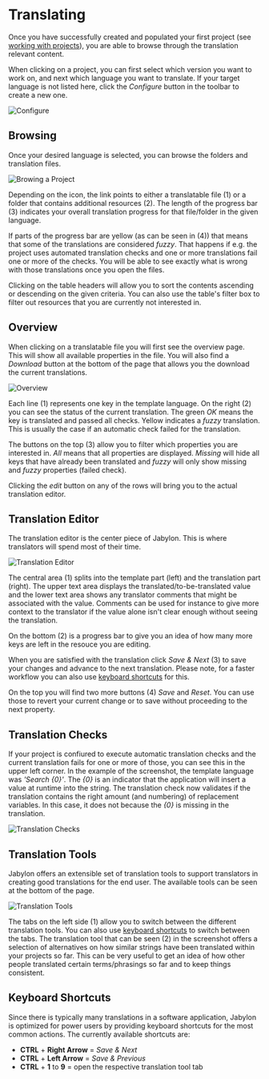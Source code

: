 
# Translating

Once you have successfully created and populated your first project (see [working with projects](./workingWIthProjects.html)), you are able to browse through the translation relevant content.

When clicking on a project, you can first select which version you want to work on, and next which language you want to translate. If your target language is not listed here, click the _Configure_ button in the toolbar to create a new one.

![Configure](images/configure.png)


## Browsing

Once your desired language is selected, you can browse the folders and translation files.

![Browing a Project](images/browsing.png)

Depending on the icon, the link points to either a translatable file (1) or a folder that contains additional resources (2). The length of the progress bar (3) indicates your overall translation progress for that file/folder in the given language.

If parts of the progress bar are yellow (as can be seen in (4)) that means that some of the translations are considered _fuzzy_. That happens if e.g. the project uses automated translation checks and one or more translations fail one or more of the checks. You will be able to see exactly what is wrong with those translations once you open the files.

Clicking on the table headers will allow you to sort the contents ascending or descending on the given criteria. You can also use the table's filter box to filter out resources that you are currently not interested in.


## Overview

When clicking on a translatable file you will first see the overview page. This will show all available properties in the file. You will also find a _Download_ button at the bottom of the page that allows you the download the current translations.

![Overview](images/propertiesOverview.png "Overview") 

Each line (1) represents one key in the template language. On the right (2) you can see the status of the current translation. The green _OK_ means the key is translated and passed all checks. Yellow indicates a _fuzzy_ translation. This is usually the case if an automatic check failed for the translation.

The buttons on the top (3) allow you to filter which properties you are interested in. _All_ means that all properties are displayed. _Missing_ will hide all keys that have already been translated and _fuzzy_ will only show missing and _fuzzy_ properties (failed check).

Clicking the _edit_ button on any of the rows will bring you to the actual translation editor.


## Translation Editor

The translation editor is the center piece of Jabylon. This is where translators will spend most of their time. 

![Translation Editor](images/propertyEditor.png "Translation Editor") 

The central area (1) splits into the template part (left) and the translation part (right). The upper text area displays the translated/to-be-translated value and the lower text area shows any translator comments that might be associated with the value. Comments can be used for instance to give more context to the translator if the value alone isn't clear enough without seeing the translation.

On the bottom (2) is a progress bar to give you an idea of how many more keys are left in the resouce you are editing.

When you are satisfied with the translation click _Save & Next_ (3) to save your changes and advance to the next translation. Please note, for a faster workflow you can also use [keyboard shortcuts](#shortcuts "Keyboard_Shortcuts")  for this.

On the top you will find two more buttons (4) _Save_ and _Reset_. You can use those to revert your current change or to save without proceeding to the next property.



## Translation Checks

If your project is confiured to execute automatic translation checks and the current translation fails for one or more of those, you can see this in the upper left corner. In the example of the screenshot, the template language was _'Search {0}'_. The _{0}_ is an indicator that the application will insert a value at runtime into the string. The translation check now validates if the translation contains the right amount (and numbering) of replacement variables. In this case, it does not because the _{0}_ is missing in the translation.

![Translation Checks](images/reviewExample.png)


## Translation Tools

Jabylon offers an extensible set of translation tools to support translators in creating good translations for the end user. The available tools can be seen at the bottom of the page.

![Translation Tools](images/similarTranslations.png "Translation Tools")

The tabs on the left side (1) allow you to switch between the different translation tools. You can also use [keyboard shortcuts](#shortcuts "Keyboard_Shortcuts")  to switch between the tabs. The translation tool that can be seen (2) in the screenshot offers a selection of alternatives on how similar strings have been translated within your projects so far. This can be very useful to get an idea of how other people translated certain terms/phrasings so far and to keep things consistent.


## <a id="shortcuts" name="shortcuts"></a>Keyboard Shortcuts

Since there is typically many translations in a software application, Jabylon is optimized for power users by providing keyboard shortcuts for the most common actions. The currently available shortcuts are:

* **CTRL** + **Right Arrow** = _Save & Next_
* **CTRL** + **Left Arrow** = _Save & Previous_
* **CTRL** + **1** to **9** = open the respective translation tool tab 
 
